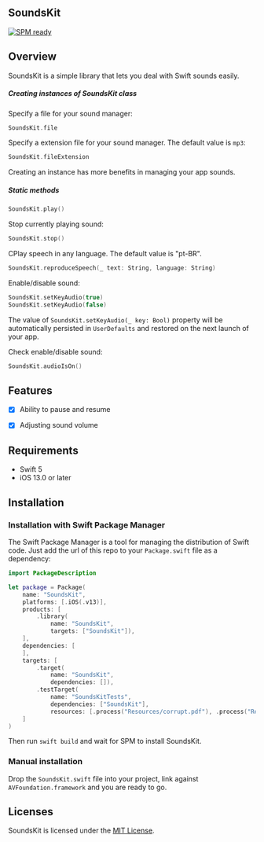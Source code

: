 ## SoundsKit

[![SPM ready](https://img.shields.io/badge/SPM-ready-orange.svg)](https://swift.org/package-manager/)


## Overview
SoundsKit is a simple library that lets you deal with Swift sounds easily.

##### Creating instances of *SoundsKit* class

Specify a file for your sound manager:

```swift
SoundsKit.file
```

Specify a extension file for your sound manager. The default value is `mp3`:

```swift
SoundsKit.fileExtension
```

Creating an instance has more benefits in managing your app sounds.

##### Static methods

```swift
SoundsKit.play()
```

Stop currently playing sound:

```swift
SoundsKit.stop()
```

CPlay speech in any language. The default value is "pt-BR".

```swift
SoundsKit.reproduceSpeech(_ text: String, language: String)
```

Enable/disable sound:

```swift
SoundsKit.setKeyAudio(true)
SoundsKit.setKeyAudio(false)
```

The value of `SoundsKit.setKeyAudio(_ key: Bool)` property will be automatically persisted in `UserDefaults` and restored on the next launch of your app.

Check enable/disable sound:

```swift
SoundsKit.audioIsOn()
```

## Features
- [x] Ability to pause and resume
- [x] Adjusting sound volume


## Requirements
- Swift 5
- iOS 13.0 or later

## Installation

### Installation with Swift Package Manager

The Swift Package Manager is a tool for managing the distribution of Swift code. Just add the url of this repo to your `Package.swift` file as a dependency:

```swift
import PackageDescription

let package = Package(
    name: "SoundsKit",
    platforms: [.iOS(.v13)],
    products: [
        .library(
            name: "SoundsKit",
            targets: ["SoundsKit"]),
    ],
    dependencies: [
    ],
    targets: [
        .target(
            name: "SoundsKit",
            dependencies: []),
        .testTarget(
            name: "SoundsKitTests",
            dependencies: ["SoundsKit"],
            resources: [.process("Resources/corrupt.pdf"), .process("Resources/test.wav")]),
    ]
)
```

Then run `swift build` and wait for SPM to install SoundsKit.

### Manual installation
Drop the `SoundsKit.swift` file into your project, link against `AVFoundation.framework` and you are ready to go.

## Licenses

SoundsKit is licensed under the [MIT License](https://raw.githubusercontent.com/adamcichy/SoundsKit/master/LICENSE).
